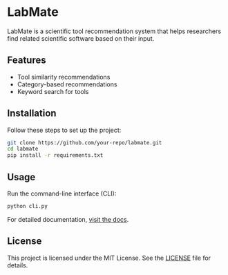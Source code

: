 
# LabMate

LabMate is a scientific tool recommendation system that helps researchers find related scientific software based on their input. 

## Features
- Tool similarity recommendations
- Category-based recommendations
- Keyword search for tools

## Installation
Follow these steps to set up the project:
```bash
git clone https://github.com/your-repo/labmate.git
cd labmate
pip install -r requirements.txt
```

## Usage
Run the command-line interface (CLI):
```bash
python cli.py
```

For detailed documentation, [visit the docs](docs/README.md).

## License
This project is licensed under the MIT License. See the [LICENSE](LICENSE) file for details.
